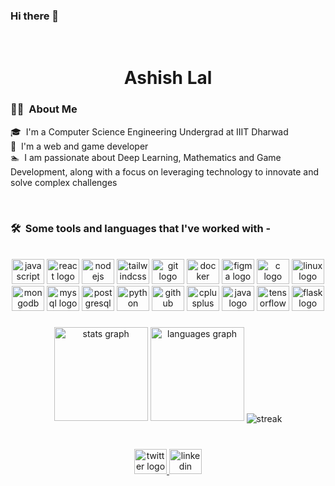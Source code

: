 ### Hi there 👋
<br />
<h1 align="center">Ashish Lal</h1>

### 👨‍💻 &nbsp;About Me

🎓 &nbsp;I'm a Computer Science Engineering Undergrad at IIIT Dharwad \
🌱 &nbsp;I'm a web and game developer \
🏊 &nbsp;I am passionate about Deep Learning, Mathematics and Game Development, along with a focus on leveraging technology to innovate and solve complex challenges

<br>

### 🛠 &nbsp;Some tools and languages that I've worked with -


<br clear="both">

<div align="center">
<!--   <img src="https://cdn.jsdelivr.net/gh/devicons/devicon/icons/typescript/typescript-original.svg" height="40" width="52" alt="typescript logo"  /> -->
  <img src="https://cdn.jsdelivr.net/gh/devicons/devicon/icons/javascript/javascript-original.svg" height="40" width="52" alt="javascript logo"  />
  <img src="https://cdn.jsdelivr.net/gh/devicons/devicon/icons/react/react-original.svg" height="40" width="52" alt="react logo"  />
<!--   <img src="https://cdn.jsdelivr.net/gh/devicons/devicon/icons/nextjs/nextjs-original.svg" height="40" width="52" alt="nextjs logo"  /> -->
  <img src="https://cdn.jsdelivr.net/gh/devicons/devicon/icons/nodejs/nodejs-original.svg" height="40" width="52" alt="nodejs logo"  />
  <img src="https://cdn.jsdelivr.net/gh/devicons/devicon/icons/tailwindcss/tailwindcss-original.svg" height="40" width="52" alt="tailwindcss logo"  />
  <img src="https://cdn.jsdelivr.net/gh/devicons/devicon/icons/git/git-original.svg" height="40" width="52" alt="git logo"  />
  <img src="https://cdn.jsdelivr.net/gh/devicons/devicon/icons/docker/docker-original.svg" height="40" width="52" alt="docker logo"  />
  <img src="https://cdn.jsdelivr.net/gh/devicons/devicon/icons/figma/figma-original.svg" height="40" width="52" alt="figma logo"  />
  <img src="https://cdn.jsdelivr.net/gh/devicons/devicon/icons/c/c-original.svg" height="40" width="52" alt="c logo"  />
  <img src="https://cdn.jsdelivr.net/gh/devicons/devicon/icons/linux/linux-original.svg" height="40" width="52" alt="linux logo"  />
  <img src="https://cdn.jsdelivr.net/gh/devicons/devicon/icons/mongodb/mongodb-original.svg" height="40" width="52" alt="mongodb logo"  />
  <img src="https://cdn.jsdelivr.net/gh/devicons/devicon/icons/mysql/mysql-original.svg" height="40" width="52" alt="mysql logo"  />
  <img src="https://cdn.jsdelivr.net/gh/devicons/devicon/icons/postgresql/postgresql-original.svg" height="40" width="52" alt="postgresql logo"  />
  <img src="https://cdn.jsdelivr.net/gh/devicons/devicon/icons/python/python-original.svg" height="40" width="52" alt="python logo"  />
  <img src="https://cdn.jsdelivr.net/gh/devicons/devicon/icons/github/github-original.svg" height="40" width="52" alt="github logo"  />
<!--   <img src="https://cdn.jsdelivr.net/gh/devicons/devicon/icons/django/django-plain.svg" height="40" width="52" alt="django logo"  /> -->
  <img src="https://cdn.jsdelivr.net/gh/devicons/devicon/icons/cplusplus/cplusplus-original.svg" height="40" width="52" alt="cplusplus logo"  />
  <img src="https://cdn.jsdelivr.net/gh/devicons/devicon/icons/java/java-original.svg" height="40" width="52" alt="java logo"  />
<!--   <img src="https://cdn.jsdelivr.net/gh/devicons/devicon/icons/angularjs/angularjs-plain.svg" height="40" width="52" alt="angular logo"  /> -->
<!--   <img src="https://cdn.jsdelivr.net/gh/devicons/devicon/icons/ruby/ruby-original.svg" height="40" width="52" alt="ruby logo"  /> -->
  <img src="https://cdn.jsdelivr.net/gh/devicons/devicon/icons/tensorflow/tensorflow-original.svg" height="40" width="52" alt="tensorflow logo"  />
<!--   <img src="https://cdn.jsdelivr.net/gh/devicons/devicon/icons/framermotion/framermotion-original.svg" height="40" width="52" alt="framermotion logo"  /> -->
  <img src="https://cdn.jsdelivr.net/gh/devicons/devicon/icons/flask/flask-original.svg" height="40" width="52" alt="flask logo"  />


</div>

###

<div align="center">
  <img src="https://github-readme-stats.vercel.app/api?hide_title=false&hide_rank=false&show_icons=true&include_all_commits=true&count_private=true&disable_animations=false&theme=tokyonight&locale=en&hide_border=false&username=ashishlal2003" height="150" alt="stats graph"  />
  <img src="https://github-readme-stats.vercel.app/api/top-langs?locale=en&hide_title=false&layout=compact&card_width=320&langs_count=5&theme=tokyonight&hide_border=false&username=ashishlal2003" height="150" alt="languages graph"  />
  <img align="center" src="https://github-readme-streak-stats.herokuapp.com/?user=ashishlal2003&theme=tokyonight" alt="streak" />
</div>

<br />

###

<div align="center">
  <a href="https://twitter.com/ashishlalwho/" target="_blank">
    <img src="https://raw.githubusercontent.com/maurodesouza/profile-readme-generator/master/src/assets/icons/social/twitter/default.svg" width="52" height="40" alt="twitter logo"  />
  </a>
  <a href="https://www.linkedin.com/in/ashishlal2003/" target="_blank">
    <img src="https://raw.githubusercontent.com/maurodesouza/profile-readme-generator/master/src/assets/icons/social/linkedin/default.svg" width="52" height="40" alt="linkedin logo"  />
  </a>
</div>

###
